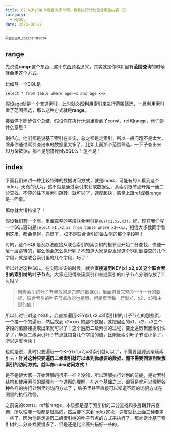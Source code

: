 ```yaml
---
title: 87 以MySQL单表查询来举例，看看执行计划包含哪些内容（2）
category:
  - MySQL
date: 2023-02-27
---
```


<!-- more -->


<img src="https://studyimages.oss-cn-beijing.aliyuncs.com/img/mysql/64-108/%E5%BE%AE%E4%BF%A1%E5%9B%BE%E7%89%87_20220311193029.jpg" alt="微信图片_20220311193029" style="zoom:67%;" />

## range

先说说**range**这个东西，这个东西顾名思义，其实就是你SQL里有**范围查询**的时候就会走这个方式。

比如写一个SQL是

```
select * from table where age>=x and age <=x
```

假设age就是一个普通索引，此时就必然利用索引来进行范围筛选，一旦利用索引做了范围筛选，那么这种方式就是**range**。

接着停下脚步做个总结，假设你在执行计划里看到了const、ref和range，他们是什么意思？

别担心，他们都是说基于索引在查询，总之都是走索引，所以一般问题不是太大，除非你通过索引查出来的数据量太多了，比如上面那个范围筛选，一下子查出来10万条数据，那不是想搞死MySQL么！是不是！

## index

下面我们来讲一种比较特殊的数据访问方式，就是index，可能有的人看到这个index，天真的认为，这不就是通过索引来获取数据么，从索引根节点开始一通二分查找，不停的往下层索引跳转，就可以了，速度超快，感觉上跟ref或者range是一回事。

那你就大错特错了！

假设我们有一个表，里面完整的字段联合索引是`KEY(x1,x2,x3)`，好，现在我们写一个SQL语句是`select x1,x2,x3 from table where x2=xxx`，相信大多数同学看到这里，都会觉得，完蛋了，x2不是联合索引的最左侧的那个字段啊！

对的，这个SQL是没办法直接从联合索引的索引树的根节点开始二分查找，快速一层一层跳转的，那么他会怎么执行呢？不知道大家是否发现这个SQL里要查的几个字段，就是联合索引里的几个字段，巧了！

所以针对这种SQL，在实际查询的时候，就会**直接遍历KEY(x1,x2,x3)这个联合索引的索引树的叶子节点**，大家还记得聚簇索引和普通索引的叶子节点分别存放了什么吗？

> 聚簇索引的叶子节点放的是完整的数据页，里面包含完整的一行一行的数据，联合索引的叶子节点放的也是页，但是页里每一行就x1、x2、x3和主键的值！

所以此时针对这个SQL，会直接遍历KEY(x1,x2,x3)索引树的叶子节点的那些页，一个接一个的遍历，然后找到 x2=xxx 的那个数据，就把里面的x1，x2，x3三个字段的值直接提取出来就可以了！这个遍历二级索引的过程，要比遍历聚簇索引快多了，毕竟二级索引叶子节点就包含几个字段的值，比聚簇索引叶子节点小多了，所以速度也快！

也就是说，此时只要遍历一个KEY(x1,x2,x3)索引就可以了，不需要回源到聚簇索引去！**针对这种只要遍历二级索引就可以拿到你想要的数据，而不需要回源到聚簇索引的访问方式，就叫做index访问方式！**

是不是跟大家一开始理解的很不一样？没错，所以理解执行计划的前提，是对索引结构和使用索引的原理有一个透彻的理解，在这个基础之上，很容易就可以理解各种各样的执行计划里的访问方式了 ，脑子里甚至直接可以知道不同的访问方式在图里的执行路径。

之前说的const、ref和range，本质都是基于索引树的二分查找和多层跳转来查询，所以性能一般都是很高的，然后接下来到index这块，速度就比上面三种要差一些了，因为他是走遍历二级索引树的叶子节点的方式来执行了，那肯定比基于索引树的二分查找要慢多了，但是还是比全表扫描好一些的。
